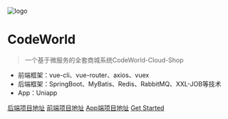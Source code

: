![logo](https://docsify.js.org/_media/icon.svg)

# CodeWorld

> 一个基于微服务的全套商城系统CodeWorld-Cloud-Shop

* 前端框架：vue-cli、vue-router、axios、vuex
* 后端框架：SpringBoot、MyBatis、Redis、RabbitMQ、XXL-JOB等技术
* App：Uniapp

[后端项目地址](https://github.com/javaenigneer/codeworld-cloud-shop-api)
[前端项目地址](https://github.com/javaenigneer/code-shop-system)
[App端项目地址](https://github.com/javaenigneer/code-shop-app)
[Get Started](README.md)
